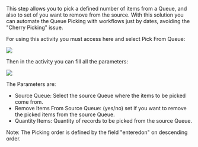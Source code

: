 This step allows you to pick a defined number of items from a Queue, and also to set of you want to remove from the source. 
With this solution you can automate the Queue Picking with workflows just by dates, avoiding the "Cherry Picking" issue.

For using this activity you must access here and select Pick From Queue:

![](Pick%20From%20Queue_wf1.gif)

Then in the activity you can fill all the parameters:

![](Pick%20From%20Queue_wf2.gif)

The Parameters are:
* Source Queue: Select the source Queue where the items to be picked come from.
* Remove Items From Source Queue: (yes/no) set if you want to remove the picked items from the source Queue.
* Quantity Items: Quantity of records to be picked from the source Queue. 

Note: The Picking order is defined by the field "enteredon" on descending order.
